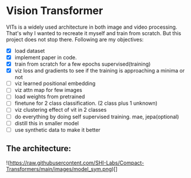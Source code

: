 # Vision Transformer

VITs is a widely used architecture in both image and video processing. That's why I wanted to recreate it myself and train from scratch. 
But this project does not stop there. Following are my objectives:
- [x] load dataset
- [x] implement paper in code.
- [x] train from scratch for a few epochs supervised(training)
- [x] viz loss and gradients to see if the training is approaching a minima or not
- [ ] viz learned positional embedding
- [ ] viz attn map for few images
- [ ] load weights from pretrained
- [ ] finetune for 2 class classification. (2 class plus 1 unknown)
- [ ] viz clustering effect of vit in 2 classes
- [ ] do everything by doing self supervised training. mae, jepa(optional)
- [ ] distill this in smaller model
- [ ] use synthetic data to make it better

## The architecture:
!(https://raw.githubusercontent.com/SHI-Labs/Compact-Transformers/main/images/model_sym.png)[]

